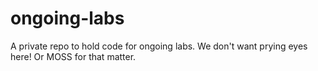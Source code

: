 ongoing-labs
============

A private repo to hold code for ongoing labs. We don't want prying eyes here! Or MOSS for that matter.
